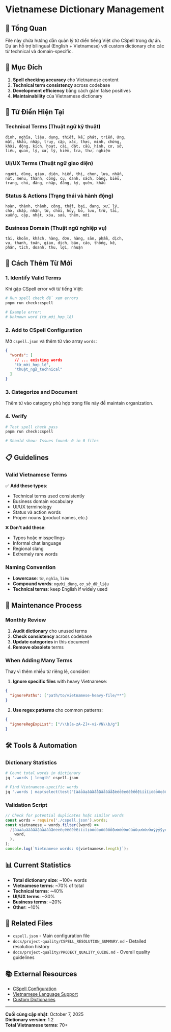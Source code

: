 # Vietnamese Dictionary Management

## 📖 Tổng Quan

File này chứa hướng dẫn quản lý từ điển tiếng Việt cho CSpell trong dự án. Dự án hỗ trợ bilingual (English + Vietnamese) với custom dictionary cho các từ technical và domain-specific.

## 🎯 Mục Đích

1. **Spell checking accuracy** cho Vietnamese content
2. **Technical term consistency** across codebase
3. **Development efficiency** bằng cách giảm false positives
4. **Maintainability** của Vietnamese dictionary

## 📝 Từ Điển Hiện Tại

### Technical Terms (Thuật ngữ kỹ thuật)

```
định, nghĩa, liệu, dụng, thiết, kế, phát, triển, ứng,
mật, khẩu, nhập, truy, cập, xác, thực, minh, chứng,
khởi, động, kích, hoạt, cài, đặt, cấu, hình, cơ, sở,
liệu, quan, lý, xử, lý, kiểm, tra, thử, nghiệm
```

### UI/UX Terms (Thuật ngữ giao diện)

```
người, dùng, giao, diện, hiển, thị, chọn, lựa, nhấn,
nút, menu, thanh, công, cụ, danh, sách, bảng, biểu,
trang, chủ, đăng, nhập, đăng, ký, quên, khẩu
```

### Status & Actions (Trạng thái và hành động)

```
hoàn, thành, thành, công, thất, bại, đang, xử, lý,
chờ, chấp, nhận, từ, chối, hủy, bỏ, lưu, trữ, tải,
xuống, cập, nhật, xóa, sửa, thêm, mới
```

### Business Domain (Thuật ngữ nghiệp vụ)

```
tài, khoản, khách, hàng, đơn, hàng, sản, phẩm, dịch,
vụ, thanh, toán, giao, dịch, báo, cáo, thống, kê,
phân, tích, doanh, thu, lợi, nhuận
```

## 🔧 Cách Thêm Từ Mới

### 1. Identify Valid Terms

Khi gặp CSpell error với từ tiếng Việt:

```bash
# Run spell check để xem errors
pnpm run check:cspell

# Example error:
# Unknown word (từ_mới_hợp_lệ)
```

### 2. Add to CSpell Configuration

Mở `cspell.json` và thêm từ vào array `words`:

```json
{
  "words": [
    // ... existing words
    "từ_mới_hợp_lệ",
    "thuật_ngữ_technical"
  ]
}
```

### 3. Categorize and Document

Thêm từ vào category phù hợp trong file này để maintain organization.

### 4. Verify

```bash
# Test spell check pass
pnpm run check:cspell

# Should show: Issues found: 0 in 0 files
```

## 📋 Guidelines

### Valid Vietnamese Terms

✅ **Add these types**:

- Technical terms used consistently
- Business domain vocabulary
- UI/UX terminology
- Status và action words
- Proper nouns (product names, etc.)

❌ **Don't add these**:

- Typos hoặc misspellings
- Informal chat language
- Regional slang
- Extremely rare words

### Naming Convention

- **Lowercase**: `từ`, `nghĩa`, `liệu`
- **Compound words**: `người_dùng`, `cơ_sở_dữ_liệu`
- **Technical terms**: keep English if widely used

## 🔄 Maintenance Process

### Monthly Review

1. **Audit dictionary** cho unused terms
2. **Check consistency** across codebase
3. **Update categories** in this document
4. **Remove obsolete** terms

### When Adding Many Terms

Thay vì thêm nhiều từ riêng lẻ, consider:

1. **Ignore specific files** with heavy Vietnamese:

```json
{
  "ignorePaths": ["path/to/vietnamese-heavy-file/**"]
}
```

2. **Use regex patterns** cho common patterns:

```json
{
  "ignoreRegExpList": ["/\\b[a-zA-Z]+-vi-VN\\b/g"]
}
```

## 🛠️ Tools & Automation

### Dictionary Statistics

```bash
# Count total words in dictionary
jq '.words | length' cspell.json

# Find Vietnamese-specific words
jq '.words | map(select(test("[àáảãạâầấẩẫậăằắẳẵặèéẻẽẹêềếểễệìíỉĩịòóỏõọôồốổỗộơờớởỡợùúủũụưừứửữựỳýỷỹỵđ]")))' cspell.json
```

### Validation Script

```javascript
// Check for potential duplicates hoặc similar words
const words = require('./cspell.json').words;
const vietnamese = words.filter((word) =>
  /[àáảãạâầấẩẫậăằắẳẵặèéẻẽẹêềếểễệìíỉĩịòóỏõọôồốổỗộơờớởỡợùúủũụưừứửữựỳýỷỹỵđ]/.test(
    word,
  ),
);
console.log(`Vietnamese words: ${vietnamese.length}`);
```

## 📊 Current Statistics

- **Total dictionary size**: ~100+ words
- **Vietnamese terms**: ~70% of total
- **Technical terms**: ~40%
- **UI/UX terms**: ~30%
- **Business terms**: ~20%
- **Other**: ~10%

## 🔗 Related Files

- `cspell.json` - Main configuration file
- `docs/project-quality/CSPELL_RESOLUTION_SUMMARY.md` - Detailed resolution history
- `docs/project-quality/PROJECT_QUALITY_GUIDE.md` - Overall quality guidelines

## 📚 External Resources

- [CSpell Configuration](https://cspell.org/configuration/)
- [Vietnamese Language Support](https://cspell.org/configuration/language-settings/)
- [Custom Dictionaries](https://cspell.org/configuration/dictionaries/)

---

**Cuối cùng cập nhật**: October 7, 2025  
**Dictionary version**: 1.2  
**Total Vietnamese terms**: 70+
